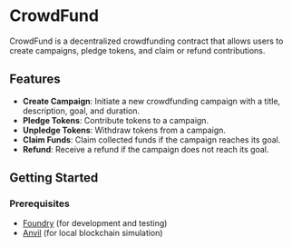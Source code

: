 # CrowdFund

CrowdFund is a decentralized crowdfunding contract that allows users to create campaigns, pledge tokens, and claim or refund contributions.

## Features

- **Create Campaign**: Initiate a new crowdfunding campaign with a title, description, goal, and duration.
- **Pledge Tokens**: Contribute tokens to a campaign.
- **Unpledge Tokens**: Withdraw tokens from a campaign.
- **Claim Funds**: Claim collected funds if the campaign reaches its goal.
- **Refund**: Receive a refund if the campaign does not reach its goal.

## Getting Started

### Prerequisites

- [Foundry](https://book.getfoundry.sh/) (for development and testing)
- [Anvil](https://book.getfoundry.sh/anvil/) (for local blockchain simulation)

